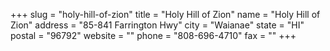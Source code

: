+++
slug = "holy-hill-of-zion"
title = "Holy Hill of Zion"
name = "Holy Hill of Zion"
address = "85-841 Farrington Hwy"
city = "Waianae"
state = "HI"
postal = "96792"
website = ""
phone = "808-696-4710"
fax = ""
+++
